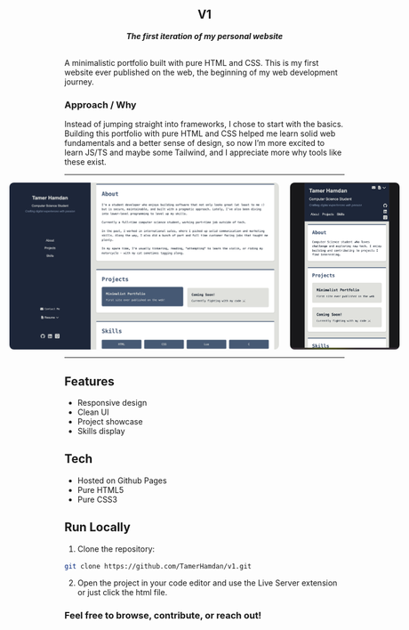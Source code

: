   <h2 align="center">V1</h2>
<div align="center">
  <em><strong>The first iteration of my personal website</strong></em>
</div>
<br>

A minimalistic portfolio built with pure HTML and CSS. This is my first website ever published on the web, the beginning of my web development journey.

### Approach / Why
Instead of jumping straight into frameworks, I chose to start with the basics. Building this portfolio with pure HTML and CSS helped me learn solid web fundamentals and a better sense of design, so now I’m more excited to learn JS/TS and maybe some Tailwind, and I appreciate more why tools like these exist.

---

<p align="center" style="display: flex; justify-content: center; gap: 20px; flex-wrap: nowrap;">
  <img src="https://github.com/TamerHamdan/repo-media/blob/main/portfolio/portfolio.png?raw=true" alt="Portfolio Desktop" height="300" style="border-radius: 8px;" />
  <img src="https://github.com/TamerHamdan/repo-media/blob/main/portfolio/portfolioMobile.png?raw=true" alt="Portfolio Mobile" height="300" style="border-radius: 8px;" />
</p>

---

## Features
- Responsive design
- Clean UI
- Project showcase
- Skills display

## Tech
- Hosted on Github Pages
- Pure HTML5
- Pure CSS3

## Run Locally 

1. Clone the repository:
```bash
git clone https://github.com/TamerHamdan/v1.git
```

2. Open the project in your code editor and use the Live Server extension or just click the html file.

### Feel free to browse, contribute, or reach out! 
